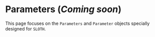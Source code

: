 # Parameters (*Coming soon*)

This page focuses on the `Parameters` and `Parameter` objects specially designed for `SLOTH`.
